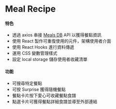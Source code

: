 # Meal Recipe

#### 特色
- 透過 axios 串接 [Meals DB](https://www.themealdb.com/) API 以獲得餐點資訊
- 使用 React 製作可重復使用的元件，架構使用者介面
- 使用 React Hooks 進行資料傳遞
- 運用 CSS 變數管理樣式
- 設定 local storage 儲存使用者收藏清單
#### 功能 
- 可搜尋特定餐點
- 可按 Surprise 獲得隨機餐點
- 餐點卡片按下愛心可收藏餐點食譜
- 點選卡片可獲得餐點詳細食譜並導至外部連結
  

